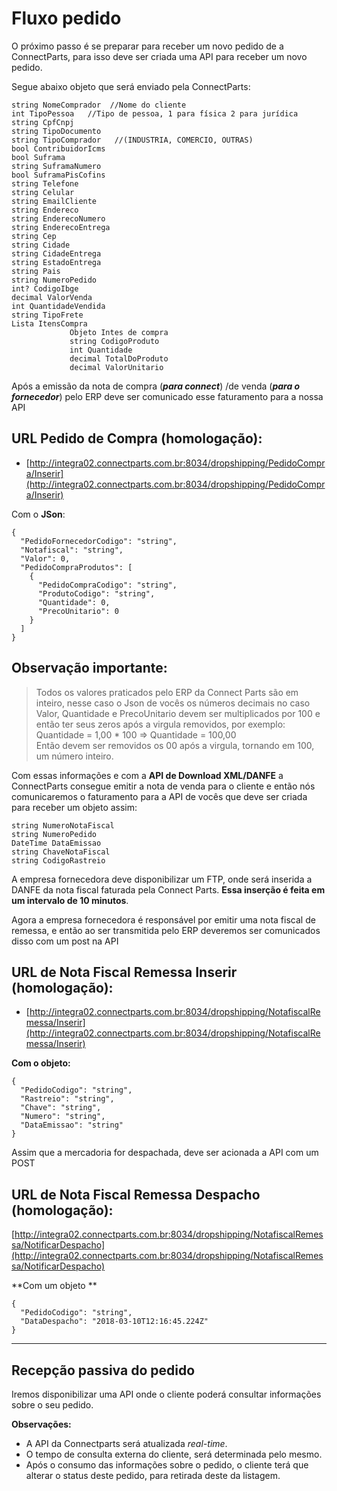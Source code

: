 # Fluxo pedido

O próximo passo é se preparar para receber um novo pedido de a ConnectParts, para isso deve ser criada uma API para receber um novo pedido.

Segue abaixo objeto que será enviado pela ConnectParts:

```text
string NomeComprador  //Nome do cliente
int TipoPessoa   //Tipo de pessoa, 1 para física 2 para jurídica
string CpfCnpj  
string TipoDocumento
string TipoComprador   //(INDUSTRIA, COMERCIO, OUTRAS)
bool ContribuidorIcms 
bool Suframa 
string SuframaNumero 
bool SuframaPisCofins 
string Telefone 
string Celular 
string EmailCliente 
string Endereco 
string EnderecoNumero 
string EnderecoEntrega 
string Cep 
string Cidade 
string CidadeEntrega 
string EstadoEntrega 
string Pais 
string NumeroPedido 
int? CodigoIbge 
decimal ValorVenda 
int QuantidadeVendida 
string TipoFrete 
Lista ItensCompra 
             Objeto Intes de compra
             string CodigoProduto 
             int Quantidade     
             decimal TotalDoProduto 
             decimal ValorUnitario
```

Após a emissão da nota de compra \(_**para connect**_\) /de venda \(_**para o fornecedor**_\) pelo ERP deve ser comunicado esse faturamento para a nossa API

## **URL Pedido de Compra \(homologação\):**

* [http://integra02.connectparts.com.br:8034/dropshipping/PedidoCompra/Inserir](http://integra02.connectparts.com.br:8034/dropshipping/PedidoCompra/Inserir)

Com o **JSon**:

```text
{
  "PedidoFornecedorCodigo": "string",
  "Notafiscal": "string",
  "Valor": 0,
  "PedidoCompraProdutos": [
    {
      "PedidoCompraCodigo": "string",
      "ProdutoCodigo": "string",
      "Quantidade": 0,
      "PrecoUnitario": 0
    }
  ]
}
```

## **Observação importante:**

> Todos os valores praticados pelo ERP da Connect Parts são em inteiro, nesse caso o Json de vocês os números decimais no caso Valor, Quantidade e PrecoUnitario devem ser multiplicados por 100 e então ter seus zeros após a virgula removidos, por exemplo:  
> Quantidade = 1,00 \* 100 =&gt; Quantidade = 100,00  
> Então devem ser removidos os 00 após a virgula, tornando em 100, um número inteiro.

Com essas informações e com a **API de Download XML/DANFE** a ConnectParts consegue emitir a nota de venda para o cliente e então nós comunicaremos o faturamento para a API de vocês que deve ser criada para receber um objeto assim:

```text
string NumeroNotaFiscal
string NumeroPedido
DateTime DataEmissao
string ChaveNotaFiscal 
string CodigoRastreio
```

A empresa fornecedora deve disponibilizar um FTP, onde será inserida a DANFE da nota fiscal faturada pela Connect Parts. **Essa inserção é feita em um intervalo de 10 minutos**.

Agora a empresa fornecedora é responsável por emitir uma nota fiscal de remessa, e então ao ser transmitida pelo ERP deveremos ser comunicados disso com um post na API

## **URL de Nota Fiscal Remessa Inserir \(homologação\):**

* [http://integra02.connectparts.com.br:8034/dropshipping/NotafiscalRemessa/Inserir](http://integra02.connectparts.com.br:8034/dropshipping/NotafiscalRemessa/Inserir)

**Com o objeto:**

```text
{
  "PedidoCodigo": "string",
  "Rastreio": "string",
  "Chave": "string",
  "Numero": "string",
  "DataEmissao": "string"
}
```

Assim que a mercadoria for despachada, deve ser acionada a API com um POST

## **URL de Nota Fiscal Remessa Despacho \(homologação\):**

[http://integra02.connectparts.com.br:8034/dropshipping/NotafiscalRemessa/NotificarDespacho](http://integra02.connectparts.com.br:8034/dropshipping/NotafiscalRemessa/NotificarDespacho)

**Com um objeto **

```text
{
  "PedidoCodigo": "string",
  "DataDespacho": "2018-03-10T12:16:45.224Z"
}
```

---

## Recepção passiva do pedido

Iremos disponibilizar uma API onde o cliente poderá consultar informações sobre o seu pedido. 

**Observações:**

- A API da Connectparts será atualizada _real-time_.
- O tempo de consulta externa do cliente, será determinada pelo mesmo.
- Após o consumo das informações sobre o pedido, o cliente terá que alterar o status deste pedido, para retirada deste da listagem.
